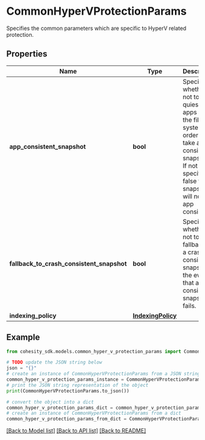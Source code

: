 # CommonHyperVProtectionParams

Specifies the common parameters which are specific to HyperV related protection.

## Properties

Name | Type | Description | Notes
------------ | ------------- | ------------- | -------------
**app_consistent_snapshot** | **bool** | Specifies whether or not to quiesce apps and the file system in order to take app consistent snapshots. If not specified or false then snapshots will not be app consistent. | [optional] 
**fallback_to_crash_consistent_snapshot** | **bool** | Specifies whether or not to fallback to a crash consistent snapshot in the event that an app consistent snapshot fails. | [optional] 
**indexing_policy** | [**IndexingPolicy**](IndexingPolicy.md) |  | [optional] 

## Example

```python
from cohesity_sdk.models.common_hyper_v_protection_params import CommonHyperVProtectionParams

# TODO update the JSON string below
json = "{}"
# create an instance of CommonHyperVProtectionParams from a JSON string
common_hyper_v_protection_params_instance = CommonHyperVProtectionParams.from_json(json)
# print the JSON string representation of the object
print(CommonHyperVProtectionParams.to_json())

# convert the object into a dict
common_hyper_v_protection_params_dict = common_hyper_v_protection_params_instance.to_dict()
# create an instance of CommonHyperVProtectionParams from a dict
common_hyper_v_protection_params_from_dict = CommonHyperVProtectionParams.from_dict(common_hyper_v_protection_params_dict)
```
[[Back to Model list]](../README.md#documentation-for-models) [[Back to API list]](../README.md#documentation-for-api-endpoints) [[Back to README]](../README.md)


